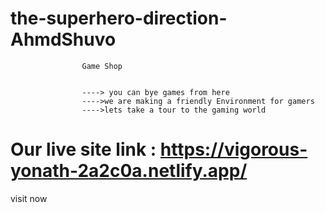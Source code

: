 # the-superhero-direction-AhmdShuvo
                    
                    Game Shop 
                    
                    
                    ----> you can bye games from here 
                    ---->we are making a friendly Environment for gamers 
                    ---->lets take a tour to the gaming world
          
  # Our live site link : https://vigorous-yonath-2a2c0a.netlify.app/
  
  visit now
